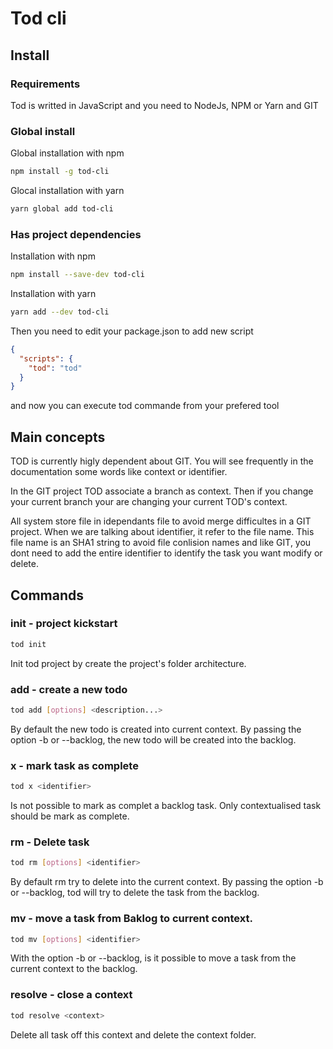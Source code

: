 # Tod cli

## Install

### Requirements

Tod is writted in JavaScript and you need to NodeJs, NPM or Yarn and GIT

### Global install

Global installation with npm

```bash
npm install -g tod-cli
```

Glocal installation with yarn

```bash
yarn global add tod-cli
```

### Has project dependencies

Installation with npm

```bash
npm install --save-dev tod-cli
```

Installation with yarn

```bash
yarn add --dev tod-cli
```

Then you need to edit your package.json to add new script

```JSON
{
  "scripts": {
    "tod": "tod"
  }
}
```

and now you can execute tod commande from your prefered tool

## Main concepts

TOD is currently higly dependent about GIT. You will see frequently in the documentation some words like context or identifier.

In the GIT project TOD associate a branch as context. Then if you change your current branch your are changing your current TOD's context.

All system store file in idependants file to avoid merge difficultes in a GIT project. When we are talking about identifier, it refer to the file name. This file name is an SHA1 string to avoid file conlision names and like GIT, you dont need to add the entire identifier to identify the task you want modify or delete.


## Commands


### init - project kickstart
```bash
tod init
```
Init tod project by create the project's folder architecture.


### add - create a new todo
```bash
tod add [options] <description...>
```
By default the new todo is created into current context. By passing the option -b or --backlog, the new todo will be created into the backlog.


### x - mark task as complete
```bash
tod x <identifier>
```
Is not possible to mark as complet a backlog task. Only contextualised task should be mark as complete.


### rm - Delete task
```bash
tod rm [options] <identifier>
```
By default rm try to delete into the current context. By passing the option -b or --backlog, tod will try to delete the task from the backlog.


### mv - move a task from Baklog to current context.
```bash
tod mv [options] <identifier>
```
With the option -b or --backlog, is it possible to move a task from the current context to the backlog.

### resolve - close a context
```bash
tod resolve <context>
```
Delete all task off this context and delete the context folder.



